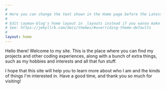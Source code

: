 ```yaml
---
#
# Here you can change the text shown in the Home page before the Latest Posts section.
#
# Edit cayman-blog's home layout in _layouts instead if you wanna make some changes
# See: https://jekyllrb.com/docs/themes/#overriding-theme-defaults
#
layout: home
---
```


Hello there! Welcome to my site. This is the place where you can find my projects and other coding experiences, along with a bunch of extra things, such as my hobbies and interests and all that fun stuff.

I hope that this site will help you to learn more about who I am and the kinds of things I'm interested in. Have a good time, and thank you so much for visiting!
